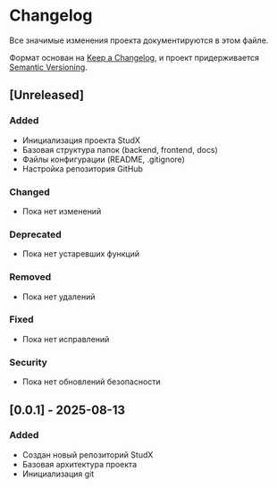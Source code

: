# Changelog

Все значимые изменения проекта документируются в этом файле.

Формат основан на [Keep a Changelog](https://keepachangelog.com/en/1.0.0/),
и проект придерживается [Semantic Versioning](https://semver.org/spec/v2.0.0.html).

## [Unreleased]

### Added
- Инициализация проекта StudX
- Базовая структура папок (backend, frontend, docs)
- Файлы конфигурации (README, .gitignore)
- Настройка репозитория GitHub

### Changed
- Пока нет изменений

### Deprecated
- Пока нет устаревших функций

### Removed
- Пока нет удалений

### Fixed
- Пока нет исправлений

### Security
- Пока нет обновлений безопасности

## [0.0.1] - 2025-08-13

### Added
- Создан новый репозиторий StudX
- Базовая архитектура проекта
- Инициализация git